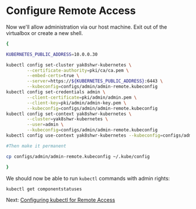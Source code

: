 # Configure Remote Access

Now we'll allow administration via our host machine.  Exit out of the virtualbox or create a new shell.

```bash
{

KUBERNETES_PUBLIC_ADDRESS=10.0.0.30

kubectl config set-cluster yak8shwr-kubernetes \
        --certificate-authority=pki/ca/ca.pem \
        --embed-certs=true \
        --server=https://${KUBERNETES_PUBLIC_ADDRESS}:6443 \
        --kubeconfig=configs/admin/admin-remote.kubeconfig
kubectl config set-credentials admin \
        --client-certificate=pki/admin/admin.pem \
        --client-key=pki/admin/admin-key.pem \
        --kubeconfig=configs/admin/admin-remote.kubeconfig
kubectl config set-context yak8shwr-kubernetes \
        --cluster=yak8shwr-kubernetes \
        --user=admin \
        --kubeconfig=configs/admin/admin-remote.kubeconfig
kubectl config use-context yak8shwr-kubernetes --kubeconfig=configs/admin/admin-remote.kubeconfig

#Then make it permanent

cp configs/admin/admin-remote.kubeconfig ~/.kube/config

}
```

We should now be able to run `kubectl` commands with admin rights:

`kubectl get componentstatuses`


Next: [Configuring kubectl for Remote Access](10-configuring-kubectl.md)